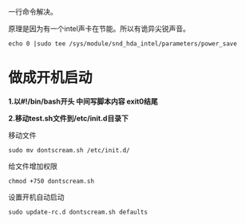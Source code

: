 

一行命令解决。

原理是因为有一个intel声卡在节能。所以有诡异尖锐声音。

```
echo 0 |sudo tee /sys/module/snd_hda_intel/parameters/power_save   
```



# 做成开机启动

**1.以#!/bin/bash开头 中间写脚本内容 exit0结尾**

**2.移动test.sh文件到/etc/init.d目录下**

移动文件

```
sudo mv dontscream.sh /etc/init.d/
```

给文件增加权限

```
chmod +750 dontscream.sh
```

设置开机自动启动

```
sudo update-rc.d dontscream.sh defaults
```

